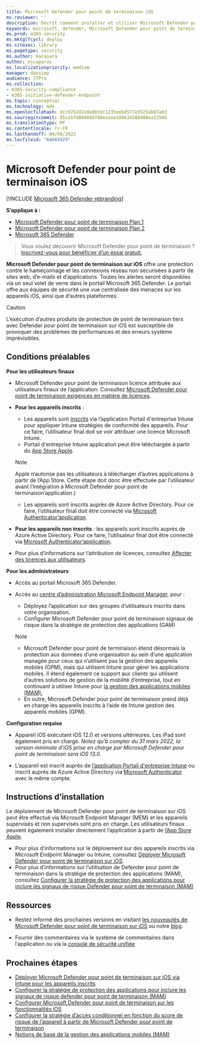 ```yaml
---
title: Microsoft Defender pour point de terminaison iOS
ms.reviewer: ''
description: Décrit comment installer et utiliser Microsoft Defender pour point de terminaison sur iOS
keywords: microsoft, defender, Microsoft Defender pour point de terminaison, ios, vue d’ensemble, installation, déploiement, désinstallation, intune
ms.prod: m365-security
ms.mktglfcycl: deploy
ms.sitesec: library
ms.pagetype: security
ms.author: macapara
author: mjcaparas
ms.localizationpriority: medium
manager: dansimp
audience: ITPro
ms.collection:
- m365-security-compliance
- m365-initiative-defender-endpoint
ms.topic: conceptual
ms.technology: mde
ms.openlocfilehash: dcc67b2d2a9ad03dc1235eebd577e3525ab07a03
ms.sourcegitcommit: 85ce5fd0698b6f00ea1ea189634588d00ea13508
ms.translationtype: MT
ms.contentlocale: fr-FR
ms.lasthandoff: 04/06/2022
ms.locfileid: "64665929"
---
```

# <a name="microsoft-defender-for-endpoint-on-ios"></a>Microsoft Defender pour point de terminaison iOS

[!INCLUDE [Microsoft 365 Defender rebranding](../../includes/microsoft-defender.md)]

**S’applique à :**
- [Microsoft Defender pour point de terminaison Plan 1](https://go.microsoft.com/fwlink/p/?linkid=2154037)
- [Microsoft Defender pour point de terminaison Plan 2](https://go.microsoft.com/fwlink/p/?linkid=2154037)
- [Microsoft 365 Defender](https://go.microsoft.com/fwlink/?linkid=2118804)

> Vous voulez découvrir Microsoft Defender pour point de terminaison ? [Inscrivez-vous pour bénéficier d’un essai gratuit.](https://signup.microsoft.com/create-account/signup?products=7f379fee-c4f9-4278-b0a1-e4c8c2fcdf7e&ru=https://aka.ms/MDEp2OpenTrial?ocid=docs-wdatp-exposedapis-abovefoldlink)

**Microsoft Defender pour point de terminaison sur iOS** offre une protection contre le hameçonnage et les connexions réseau non sécurisées à partir de sites web, d’e-mails et d’applications. Toutes les alertes seront disponibles via un seul volet de verre dans le portail Microsoft 365 Defender. Le portail offre aux équipes de sécurité une vue centralisée des menaces sur les appareils iOS, ainsi que d’autres plateformes.

> [!CAUTION]
> L’exécution d’autres produits de protection de point de terminaison tiers avec Defender pour point de terminaison sur iOS est susceptible de provoquer des problèmes de performances et des erreurs système imprévisibles.

## <a name="pre-requisites"></a>Conditions préalables

**Pour les utilisateurs finaux**

- Microsoft Defender pour point de terminaison licence attribuée aux utilisateurs finaux de l’application. Consultez [Microsoft Defender pour point de terminaison exigences en matière de licences](/microsoft-365/security/defender-endpoint/minimum-requirements#licensing-requirements).

- **Pour les appareils inscrits** :
    - Les appareils sont [inscrits](/mem/intune/user-help/enroll-your-device-in-intune-ios) via l’application Portail d'entreprise Intune pour appliquer Intune stratégies de conformité des appareils. Pour ce faire, l’utilisateur final doit se voir attribuer une licence Microsoft Intune.
    - Portail d'entreprise Intune application peut être téléchargée à partir du [App Store Apple](https://apps.apple.com/us/app/intune-company-portal/id719171358).
    
    >[!NOTE]
    >Apple n’autorise pas les utilisateurs à télécharger d’autres applications à partir de l’App Store. Cette étape doit donc être effectuée par l’utilisateur avant l’intégration à Microsoft Defender pour point de terminaison’application.)
    
    - Les appareils sont inscrits auprès de Azure Active Directory. Pour ce faire, l’utilisateur final doit être connecté via [Microsoft Authenticator’application](https://apps.apple.com/app/microsoft-authenticator/id983156458).

- **Pour les appareils non inscrits** : les appareils sont inscrits auprès de Azure Active Directory. Pour ce faire, l’utilisateur final doit être connecté via [Microsoft Authenticator’application](https://apps.apple.com/app/microsoft-authenticator/id983156458).

- Pour plus d’informations sur l’attribution de licences, consultez [Affecter des licences aux utilisateurs](/azure/active-directory/users-groups-roles/licensing-groups-assign).

**Pour les administrateurs**

- Accès au portail Microsoft 365 Defender.

- Accès au [centre d’administration Microsoft Endpoint Manager](https://go.microsoft.com/fwlink/?linkid=2109431), pour :
   - Déployez l’application sur des groupes d’utilisateurs inscrits dans votre organisation.
   - Configurer Microsoft Defender pour point de terminaison signaux de risque dans la stratégie de protection des applications (GAM)


    > [!NOTE]
    > - Microsoft Defender pour point de terminaison étend désormais la protection aux données d’une organisation au sein d’une application managée pour ceux qui n’utilisent pas la gestion des appareils mobiles (GPM), mais qui utilisent Intune pour gérer les applications mobiles. Il étend également ce support aux clients qui utilisent d’autres solutions de gestion de la mobilité d’entreprise, tout en continuant à utiliser Intune pour [la gestion des applications mobiles (MAM).](/mem/intune/apps/mam-faq)
    > - En outre, Microsoft Defender pour point de terminaison prend déjà en charge les appareils inscrits à l’aide de Intune gestion des appareils mobiles (GPM).  

**Configuration requise**

- Appareil iOS exécutant iOS 12.0 et versions ultérieures. Les iPad sont également pris en charge. *Notez qu’à compter du 31 mars 2022, la version minimale d’iOS prise en charge par Microsoft Defender pour point de terminaison sera iOS 13.0.*

- L’appareil est inscrit auprès de [l’application Portail d'entreprise Intune](https://apps.apple.com/us/app/intune-company-portal/id719171358) ou inscrit auprès de Azure Active Directory via [Microsoft Authenticator](https://apps.apple.com/app/microsoft-authenticator/id983156458) avec le même compte.

## <a name="installation-instructions"></a>Instructions d’installation

Le déploiement de Microsoft Defender pour point de terminaison sur iOS peut être effectué via Microsoft Endpoint Manager (MEM) et les appareils supervisés et non supervisés sont pris en charge. Les utilisateurs finaux peuvent également installer directement l’application à partir de [l’App Store Apple](https://aka.ms/mdatpiosappstore).

- Pour plus d’informations sur le déploiement sur des appareils inscrits via Microsoft Endpoint Manager ou Intune, consultez [Déployer Microsoft Defender pour point de terminaison sur iOS](ios-install.md).
- Pour plus d’informations sur l’utilisation de Defender pour point de terminaison dans la stratégie de protection des applications (MAM), consultez [Configurer la stratégie de protection des applications pour inclure les signaux de risque Defender pour point de terminaison (MAM)](ios-install-unmanaged.md)

## <a name="resources"></a>Ressources

- Restez informé des prochaines versions en visitant [les nouveautés de Microsoft Defender pour point de terminaison sur iOS](ios-whatsnew.md) ou notre [blog](https://techcommunity.microsoft.com/t5/microsoft-defender-atp/bg-p/MicrosoftDefenderATPBlog/label-name/iOS).

- Fournir des commentaires via le système de commentaires dans l’application ou via la [console de sécurité unifiée](https://security.microsoft.com)

## <a name="next-steps"></a>Prochaines étapes

- [Déployer Microsoft Defender pour point de terminaison sur iOS via Intune pour les appareils inscrits](ios-install.md)
- [Configurer la stratégie de protection des applications pour inclure les signaux de risque defender pour point de terminaison (MAM)](ios-install-unmanaged.md)
- [Configurer Microsoft Defender pour point de terminaison sur les fonctionnalités iOS](ios-configure-features.md)
- [Configurer la stratégie d’accès conditionnel en fonction du score de risque de l’appareil à partir de Microsoft Defender pour point de terminaison](ios-configure-features.md#conditional-access-with-defender-for-endpoint-on-ios)
- [Notions de base de la gestion des applications mobiles (MAM)](/mem/intune/apps/app-management#mobile-application-management-mam-basics)
